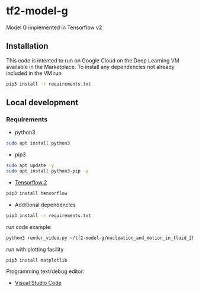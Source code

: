 # tf2-model-g
Model G implemented in Tensorflow v2

## Installation
This code is intented to run on Google Cloud on the Deep Learning VM available in the Marketplace.
To install any dependencies not already included in the VM run
```bash
pip3 install -r requirements.txt
```

## Local development

### Requirements
- python3
```bash
sudo apt install python3
```
- pip3
```bash
sudo apt update -y
sudo apt install python3-pip -y
```
- [Tensorflow 2](https://www.tensorflow.org/install)
```bash
pip3 install tensorflow
```
- Additional dependencies
```bash
pip3 install -r requirements.txt
```
run code example:
```bash
python3 render_video.py ~/tf2-model-g/nucleation_and_motion_in_fluid_2D.mp4 --params params/nucleation_and_motion_in_fluid_2D.yaml
```
run with plotting facility
```bash
pip3 install matplotlib
```

Programming text/debug editor:

- [Visual Studio Code](https://code.visualstudio.com/)
